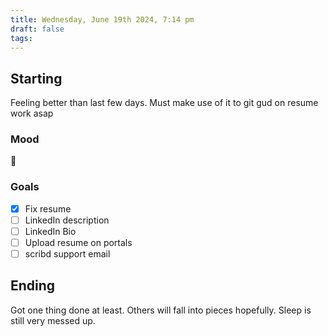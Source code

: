 ```yaml
---
title: Wednesday, June 19th 2024, 7:14 pm
draft: false
tags: 
---
```


## Starting 

Feeling better than last few days. Must make use of it to git gud on resume work asap

### Mood

🫥
### Goals

- [x] Fix resume
- [ ] LinkedIn description
- [ ] LinkedIn Bio
- [ ] Upload resume on portals
- [ ] scribd support email

## Ending

Got one thing done at least. Others will fall into pieces hopefully. Sleep is still very messed up. 